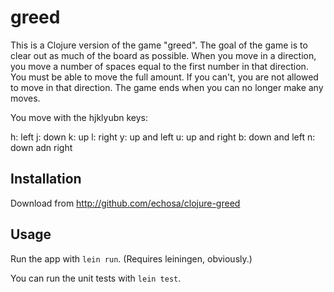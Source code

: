 # greed

This is a Clojure version of the game "greed". The goal of the game is to clear out
as much of the board as possible. When you move in a direction, you move a number
of spaces equal to the first number in that direction. You must be able to move the
full amount. If you can't, you are not allowed to move in that direction. The game
ends when you can no longer make any moves.

You move with the hjklyubn keys:

h: left
j: down
k: up
l: right
y: up and left
u: up and right
b: down and left
n: down adn right

## Installation

Download from http://github.com/echosa/clojure-greed

## Usage

Run the app with `lein run`. (Requires leiningen, obviously.)

You can run the unit tests with `lein test`.
